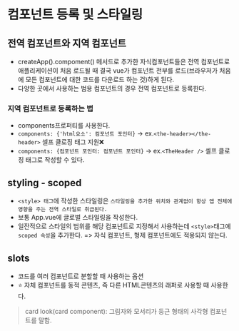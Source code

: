 # 컴포넌트 등록 및 스타일링

## 전역 컴포넌트와 지역 컴포넌트

- createApp().compoment() 메서드로 추가한 자식컴포넌트들은 전역 컴포넌트로 애플리케이션이 처음 로드될 때 결국 vue가 컴포넌트 전부를 로드(브라우저가 처음에 모든 컴포넌트에 대한 코드를 다운로드 하는 것)하게 된다.
- 다양한 곳에서 사용하는 범용 컴포넌트의 경우 전역 컴포넌트로 등록한다.

### 지역 컴포넌트로 등록하는 법

- components프로퍼티를 사용한다.
- `components: {'html요소': 컴포넌트 포인터}` -> ex.`<the-header></the-header>` 셀프 클로징 태그 지원❌
- `components: {컴포넌트 포인터: 컴포넌트 포인터}` -> ex.`<TheHeader />` 셀프 클로징 태그로 작성할 수 있다.

## styling - scoped

- `<style> 태그`에 작성한 스타일링은 `스타일링을 추가한 위치와 관계없이 항상 앱 전체에 영향을 주는 전역 스타일로 취급된다.`
- 보통 App.vue에 글로벌 스타일링을 작성한다.
- 일잔적으로 스타일의 범위를 해당 컴포넌트로 지정해서 사용하는데 `<style>`태그에 `scoped 속성`을 추가한다. => 자식 컴포넌트, 형제 컴포넌트에도 적용되지 않는다.

## slots

- 코드를 여러 컴포넌트로 분할할 때 사용하는 옵션
- ⭐️ 자체 컴포넌트를 동적 콘텐츠, 즉 다른 HTML콘텐츠의 래퍼로 사용할 때 사용한다.

> card look(card component): 그림자와 모서리가 둥근 형태의 사각형 컴포넌트를 말함.
